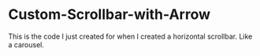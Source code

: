 # Custom-Scrollbar-with-Arrow
This is the code I just created for when I created a horizontal scrollbar. Like a carousel.
